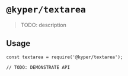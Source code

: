 # `@kyper/textarea`

> TODO: description

## Usage

```
const textarea = require('@kyper/textarea');

// TODO: DEMONSTRATE API
```
